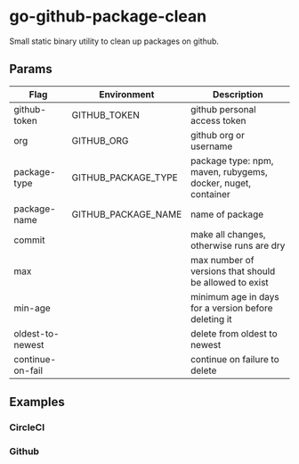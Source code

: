 # go-github-package-clean

Small static binary utility to clean up packages on github.

## Params

|Flag|Environment|Description|
|----|-----------|-----------|
|github-token|GITHUB_TOKEN|github personal access token|
|org|GITHUB_ORG|github org or username|
|package-type|GITHUB_PACKAGE_TYPE|package type: npm, maven, rubygems, docker, nuget, container|
|package-name|GITHUB_PACKAGE_NAME|name of package|
|commit||make all changes, otherwise runs are dry|
|max||max number of versions that should be allowed to exist|
|min-age||minimum age in days for a version before deleting it|
|oldest-to-newest||delete from oldest to newest|
|continue-on-fail||continue on failure to delete|

## Examples

### CircleCI

### Github
